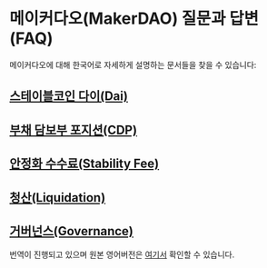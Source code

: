 # 메이커다오(MakerDAO) 질문과 답변(FAQ)

메이커다오에 대해 한국어로 자세하게 설명하는 문서들을 찾을 수 있습니다:

## [스테이블코인 다이(Dai)](dai.md)

## [부채 담보부 포지션(CDP)](cdp.md)

## [안정화 수수료(Stability Fee)](stability-fee.md)

## [청산(Liquidation)](liquidation.md)

## [거버넌스(Governance)](governance.md)

번역이 진행되고 있으며 원본 영어버전은 [여기서](../) 확인할 수 있습니다.
